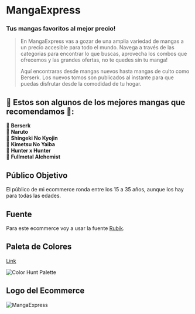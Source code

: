 # MangaExpress
### Tus mangas favoritos al mejor precio!

>En MangaExpress vas a gozar de una amplia variedad de mangas a un precio accesible para todo el mundo. Navega a través de las categorias para encontrar lo que buscas, aprovecha los combos que ofrecemos y las grandes ofertas, no te quedes sin tu manga!
>
>Aquí encontraras desde mangas nuevos hasta mangas de culto como Berserk. Los nuevos tomos son publicados al instante para que puedas disfrutar desde la comodidad de tu hogar.

## 📘 Estos son algunos de los mejores mangas que recomendamos 📕:

💮 **Berserk**  
💮 **Naruto**  
💮 **Shingeki No Kyojin**  
💮 **Kimetsu No Yaiba**  
💮 **Hunter x Hunter**  
💮 **Fullmetal Alchemist**  

## Público Objetivo

El público de mi ecommerce ronda entre los 15 a 35 años, aunque los hay para todas las edades.

## Fuente

Para este ecommerce voy a usar la fuente [Rubik](https://fonts.google.com/specimen/Rubik?selection.family=Catamaran:wght@100;300;500;800;900|Overlock:ital,wght@0,400;0,700;0,900;1,400;1,700;1,900#styles).

## Paleta de Colores

[Link](https://colorhunt.co/palette/08d9d6252a34ff2e63eaeaea)

![Color Hunt Palette ](https://user-images.githubusercontent.com/108543460/207462254-475212d8-3490-4e01-9843-d96b744d53af.png)

## Logo del Ecommerce

![MangaExpress](https://user-images.githubusercontent.com/108543460/207463936-9810cced-5817-45ac-977d-14cd5a21e31f.png)



